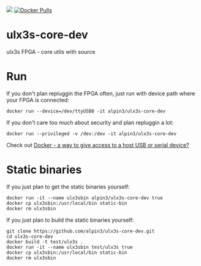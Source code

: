 [![](https://images.microbadger.com/badges/image/alpin3/ulx3s-core-dev.svg)](https://microbadger.com/images/alpin3/ulx3s-core-dev "Get your own image badge on microbadger.com")
[![Docker Pulls](https://img.shields.io/docker/pulls/alpin3/ulx3s-core-dev)](https://hub.docker.com/r/alpin3/ulx3s-core-dev "Docker hub")

# ulx3s-core-dev

ulx3s FPGA - core utils with source

# Run

If you don't plan repluggin the FPGA often, just run with device path where your FPGA is connected:

```
docker run --device=/dev/ttyUSB0 -it alpin3/ulx3s-core-dev
```

If you don't care too much about security and plan repluggin a lot:

```
docker run --privileged -v /dev:/dev -it alpin3/ulx3s-core-dev
```

Check out [Docker - a way to give access to a host USB or serial device?](https://stackoverflow.com/questions/24225647/docker-a-way-to-give-access-to-a-host-usb-or-serial-device)

# Static binaries

If you just plan to get the static binaries yourself:
```
docker run -it --name ulx3sbin alpin3/ulx3s-core-dev true
docker cp ulx3sbin:/usr/local/bin static-bin
docker rm ulx3sbin
```

If you just plan to build the static binaries yourself:
```
git clone https://github.com/alpin3/ulx3s-core-dev.git
cd ulx3s-core-dev
docker build -t test/ulx3s .
docker run -it --name ulx3sbin test/ulx3s true
docker cp ulx3sbin:/usr/local/bin static-bin
docker rm ulx3sbin
```





